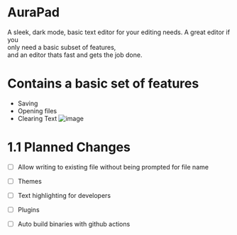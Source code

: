 # AuraPad
A sleek, dark mode, basic text editor for your editing needs. A great editor if you \
only need a basic subset of features, \
and an editor thats fast and gets the job done. 
# Contains a basic set of features
- Saving
- Opening files
- Clearing Text
![image](https://user-images.githubusercontent.com/92550746/151676976-c10189d4-ab4b-4fe8-81a9-8e019ca8de9a.png)
# 1.1 Planned Changes
- [ ] Allow writing to existing file without being prompted for file name
- [ ] Themes
- [ ] Text highlighting for developers
- [ ] Plugins
- [ ] Auto build binaries with github actions

